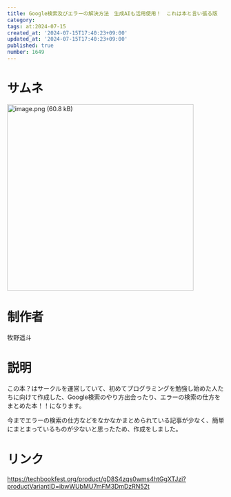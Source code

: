 ```yaml
---
title: Google検索及びエラーの解決方法　生成AIも活用使用！　これは本と言い張る版
category:
tags: at:2024-07-15
created_at: '2024-07-15T17:40:23+09:00'
updated_at: '2024-07-15T17:40:23+09:00'
published: true
number: 1649
---
```


# サムネ
<img width="432" alt="image.png (60.8 kB)" src="/img/1649/5cf83012-3414-4f00-bc05-e9a108b69971.webp">

# 制作者
牧野遥斗

# 説明
この本？はサークルを運営していて、初めてプログラミングを勉強し始めた人たちに向けて作成した、Google検索のやり方出会ったり、エラーの検索の仕方をまとめた本！！になります。

今までエラーの検索の仕方などをなかなかまとめられている記事が少なく、簡単にまとまっているものが少ないと思ったため、作成をしました。

# リンク
https://techbookfest.org/product/gD8S4zqs0wms4htGgXTJzi?productVariantID=ibwWUbMU7mFM3DmDzRN52t

